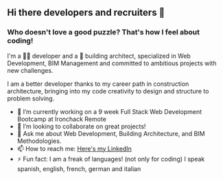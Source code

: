 ## Hi there developers and recruiters 👋

### Who doesn't love a good puzzle? That's how I feel about coding!
I'm a 👩‍💻 developer and a :construction_worker: building architect, specialized in Web Development, BIM Management and committed to ambitious projects with new challenges.

I am a better developer thanks to my career path in construction architecture, bringing into my code creativity to design and structure to problem solving.


- 🔭 I’m currently working on a 9 week Full Stack Web Development Bootcamp at Ironchack Remote
- 👯 I’m looking to collaborate on great projects!
- 💬 Ask me about Web Development, Building Architecture, and BIM Methodologies.
- 📫 How to reach me: [Here's my LinkedIn](https://www.linkedin.com/in/sof%C3%ADa-s%C3%A1nchez-urbano-76953b64/)
- ⚡ Fun fact: I am a freak of languages! (not only for coding) I speak spanish, english, french, german and italian

